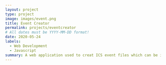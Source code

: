 ```yaml
---
layout: project
type: project
image: images/event.png
title: Event Creator
permalink: projects/eventcreator
# All dates must be YYYY-MM-DD format!
date: 2020-05-24
labels:
  - Web Development
  - Javascript
summary: A web application used to creat ICS event files which can be imported into a calendar. 
---
```

